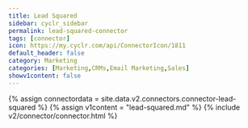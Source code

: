 ```yaml
---
title: Lead Squared
sidebar: cyclr_sidebar
permalink: lead-squared-connector
tags: [connector]
icon: https://my.cyclr.com/api/ConnectorIcon/1811
default_header: false
category: Marketing
categories: [Marketing,CRMs,Email Marketing,Sales]
showv1content: false
---
```

{% assign connectordata = site.data.v2.connectors.connector-lead-squared %}
{% assign v1content = "lead-squared.md" %}
{% include v2/connector/connector.html %}	